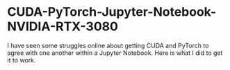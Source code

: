 # CUDA-PyTorch-Jupyter-Notebook-NVIDIA-RTX-3080
I have seen some struggles online about getting CUDA and PyTorch to agree with one another within a Jupyter Notebook. Here is what I did to get it to work. 
